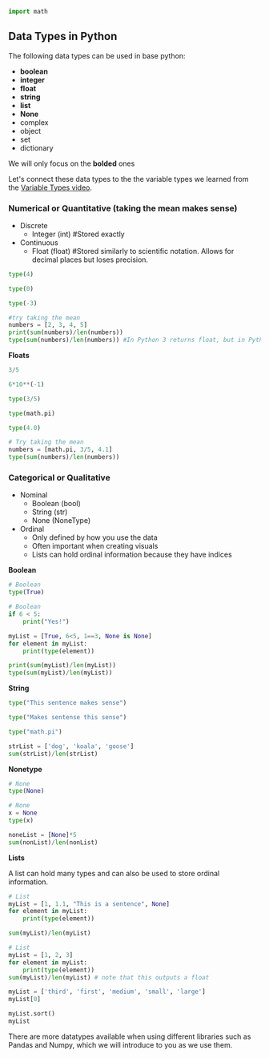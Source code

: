 

```python
import math
```

## Data Types in Python 

The following data types can be used in base python:
* **boolean**
* **integer**
* **float**
* **string**
* **list**
* **None**
* complex
* object
* set
* dictionary

We will only focus on the **bolded** ones

Let's connect these data types to the the variable types we learned from the [Variable Types video](https://www.coursera.org/learn/understanding-visualization-data/lecture/iDodZ/variable-types).

###  Numerical or Quantitative (taking the mean makes sense)
* Discrete
    * Integer (int) #Stored exactly
* Continuous
    * Float (float) #Stored similarly to scientific notation. Allows for decimal places but loses precision.


```python
type(4)
```


```python
type(0)
```


```python
type(-3)
```


```python
#try taking the mean
numbers = [2, 3, 4, 5]
print(sum(numbers)/len(numbers))
type(sum(numbers)/len(numbers)) #In Python 3 returns float, but in Python 2 would return int
```

**Floats**


```python
3/5
```


```python
6*10**(-1)
```


```python
type(3/5)
```


```python
type(math.pi)
```


```python
type(4.0)
```


```python
# Try taking the mean
numbers = [math.pi, 3/5, 4.1]
type(sum(numbers)/len(numbers))
```

### Categorical or Qualitative
* Nominal
    * Boolean (bool)
    * String (str)
    * None (NoneType)
* Ordinal
    * Only defined by how you use the data
    * Often important when creating visuals
    * Lists can hold ordinal information because they have indices

**Boolean**


```python
# Boolean
type(True)
```


```python
# Boolean
if 6 < 5:
    print("Yes!")
```


```python
myList = [True, 6<5, 1==3, None is None]
for element in myList:
    print(type(element))
```


```python
print(sum(myList)/len(myList))
type(sum(myList)/len(myList))
```

**String**


```python
type("This sentence makes sense")
```


```python
type("Makes sentense this sense")
```


```python
type("math.pi")
```


```python
strList = ['dog', 'koala', 'goose']
sum(strList)/len(strList)
```

**Nonetype**


```python
# None
type(None)
```


```python
# None
x = None
type(x)
```


```python
noneList = [None]*5
sum(nonList)/len(nonList)
```

**Lists**

A list can hold many types and can also be used to store ordinal information.


```python
# List
myList = [1, 1.1, "This is a sentence", None]
for element in myList:
    print(type(element))
```


```python
sum(myList)/len(myList)
```


```python
# List
myList = [1, 2, 3]
for element in myList:
    print(type(element))
sum(myList)/len(myList) # note that this outputs a float
```


```python
myList = ['third', 'first', 'medium', 'small', 'large']
myList[0]
```


```python
myList.sort()
myList
```

There are more datatypes available when using different libraries such as Pandas and Numpy, which we will introduce to you as we use them.
